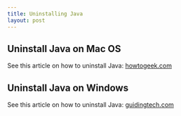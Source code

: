 ```yaml
---
title: Uninstalling Java
layout: post
---
```


## Uninstall Java on Mac OS
See this article on how to uninstall Java: [howtogeek.com](https://www.howtogeek.com/230145/how-to-uninstall-java-on-mac-os-x/)

## Uninstall Java on Windows
See this article on how to uninstall Java: [guidingtech.com](http://www.guidingtech.com/20274/completely-remove-uninstall-java-windows-pc/)
